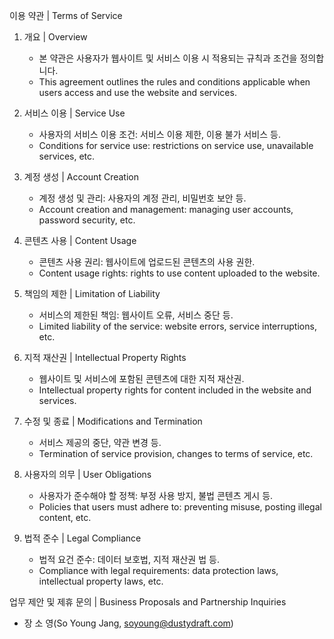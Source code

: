 이용 약관 | Terms of Service

1. 개요 | Overview
   - 본 약관은 사용자가 웹사이트 및 서비스 이용 시 적용되는 규칙과 조건을 정의합니다.
   - This agreement outlines the rules and conditions applicable when users access and use the website and services.

2. 서비스 이용 | Service Use 
   - 사용자의 서비스 이용 조건: 서비스 이용 제한, 이용 불가 서비스 등.
   - Conditions for service use: restrictions on service use, unavailable services, etc.

3. 계정 생성 | Account Creation 
   - 계정 생성 및 관리: 사용자의 계정 관리, 비밀번호 보안 등.
   - Account creation and management: managing user accounts, password security, etc.

4. 콘텐츠 사용 | Content Usage
   - 콘텐츠 사용 권리: 웹사이트에 업로드된 콘텐츠의 사용 권한.
   - Content usage rights: rights to use content uploaded to the website.

5. 책임의 제한 | Limitation of Liability
   - 서비스의 제한된 책임: 웹사이트 오류, 서비스 중단 등.
   - Limited liability of the service: website errors, service interruptions, etc.

6. 지적 재산권 | Intellectual Property Rights
   - 웹사이트 및 서비스에 포함된 콘텐츠에 대한 지적 재산권.
   - Intellectual property rights for content included in the website and services.

7. 수정 및 종료 | Modifications and Termination
   - 서비스 제공의 중단, 약관 변경 등.
   - Termination of service provision, changes to terms of service, etc.

8. 사용자의 의무 | User Obligations
   - 사용자가 준수해야 할 정책: 부정 사용 방지, 불법 콘텐츠 게시 등.
   - Policies that users must adhere to: preventing misuse, posting illegal content, etc.

9. 법적 준수 | Legal Compliance
   - 법적 요건 준수: 데이터 보호법, 지적 재산권 법 등.
   - Compliance with legal requirements: data protection laws, intellectual property laws, etc.

업무 제안 및 제휴 문의 | Business Proposals and Partnership Inquiries
- 장 소 영(So Young Jang, soyoung@dustydraft.com)